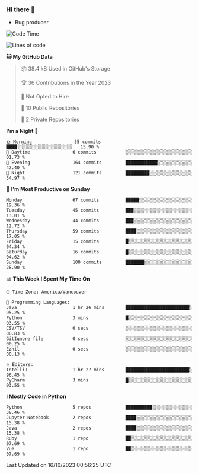 ### Hi there 👋
* Bug producer
<!--START_SECTION:waka-->
![Code Time](http://img.shields.io/badge/Code%20Time-931%20hrs%204%20mins-blue)

![Lines of code](https://img.shields.io/badge/From%20Hello%20World%20I%27ve%20Written-80.9%20thousand%20lines%20of%20code-blue)

**🐱 My GitHub Data** 

> 📦 38.4 kB Used in GitHub's Storage 
 > 
> 🏆 36 Contributions in the Year 2023
 > 
> 🚫 Not Opted to Hire
 > 
> 📜 10 Public Repositories 
 > 
> 🔑 2 Private Repositories 
 > 
**I'm a Night 🦉** 

```text
🌞 Morning                55 commits          ████░░░░░░░░░░░░░░░░░░░░░   15.90 % 
🌆 Daytime                6 commits           ░░░░░░░░░░░░░░░░░░░░░░░░░   01.73 % 
🌃 Evening                164 commits         ████████████░░░░░░░░░░░░░   47.40 % 
🌙 Night                  121 commits         █████████░░░░░░░░░░░░░░░░   34.97 % 
```
📅 **I'm Most Productive on Sunday** 

```text
Monday                   67 commits          █████░░░░░░░░░░░░░░░░░░░░   19.36 % 
Tuesday                  45 commits          ███░░░░░░░░░░░░░░░░░░░░░░   13.01 % 
Wednesday                44 commits          ███░░░░░░░░░░░░░░░░░░░░░░   12.72 % 
Thursday                 59 commits          ████░░░░░░░░░░░░░░░░░░░░░   17.05 % 
Friday                   15 commits          █░░░░░░░░░░░░░░░░░░░░░░░░   04.34 % 
Saturday                 16 commits          █░░░░░░░░░░░░░░░░░░░░░░░░   04.62 % 
Sunday                   100 commits         ███████░░░░░░░░░░░░░░░░░░   28.90 % 
```


📊 **This Week I Spent My Time On** 

```text
🕑︎ Time Zone: America/Vancouver

💬 Programming Languages: 
Java                     1 hr 26 mins        ████████████████████████░   95.25 % 
Python                   3 mins              █░░░░░░░░░░░░░░░░░░░░░░░░   03.55 % 
CSV/TSV                  0 secs              ░░░░░░░░░░░░░░░░░░░░░░░░░   00.83 % 
GitIgnore file           0 secs              ░░░░░░░░░░░░░░░░░░░░░░░░░   00.25 % 
Ezhil                    0 secs              ░░░░░░░░░░░░░░░░░░░░░░░░░   00.13 % 

🔥 Editors: 
IntelliJ                 1 hr 27 mins        ████████████████████████░   96.45 % 
PyCharm                  3 mins              █░░░░░░░░░░░░░░░░░░░░░░░░   03.55 % 
```

**I Mostly Code in Python** 

```text
Python                   5 repos             ██████████░░░░░░░░░░░░░░░   38.46 % 
Jupyter Notebook         2 repos             ████░░░░░░░░░░░░░░░░░░░░░   15.38 % 
Java                     2 repos             ████░░░░░░░░░░░░░░░░░░░░░   15.38 % 
Ruby                     1 repo              ██░░░░░░░░░░░░░░░░░░░░░░░   07.69 % 
Vue                      1 repo              ██░░░░░░░░░░░░░░░░░░░░░░░   07.69 % 
```




 Last Updated on 16/10/2023 00:56:25 UTC
<!--END_SECTION:waka-->
